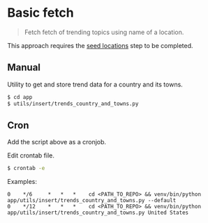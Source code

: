 # Basic fetch
> Fetch fetch of trending topics using name of a location.

This approach requires the [seed locations](trends/seed-locations.md) step to be completed.

## Manual

Utility to get and store trend data for a country and its towns.

```bash
$ cd app
$ utils/insert/trends_country_and_towns.py
```

## Cron

Add the script above as a cronjob.

Edit crontab file.

```bash
$ crontab -e
```

Examples:

```
0    */6     *   *   *    cd <PATH_TO_REPO> && venv/bin/python app/utils/insert/trends_country_and_towns.py --default
0    */12    *   *   *    cd <PATH_TO_REPO> && venv/bin/python app/utils/insert/trends_country_and_towns.py United States
```
